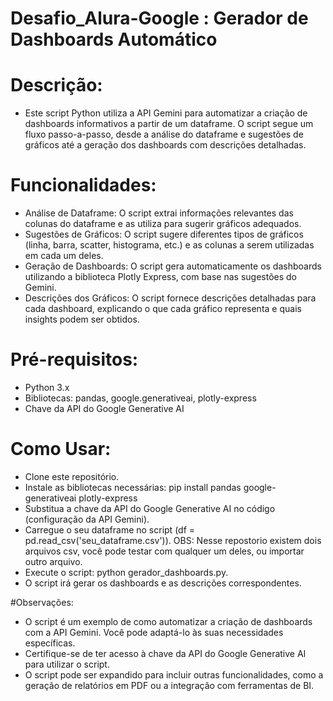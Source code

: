 # Desafio_Alura-Google : Gerador de Dashboards Automático


# Descrição:

- Este script Python utiliza a API Gemini para automatizar a criação de dashboards informativos a partir de um dataframe. O script segue um fluxo passo-a-passo, desde a análise do dataframe e sugestões de gráficos até a geração dos dashboards com descrições detalhadas.

# Funcionalidades:

- Análise de Dataframe: O script extrai informações relevantes das colunas do dataframe e as utiliza para sugerir gráficos adequados.
- Sugestões de Gráficos: O script sugere diferentes tipos de gráficos (linha, barra, scatter, histograma, etc.) e as colunas a serem utilizadas em cada um deles.
- Geração de Dashboards: O script gera automaticamente os dashboards utilizando a biblioteca Plotly Express, com base nas sugestões do Gemini.
- Descrições dos Gráficos: O script fornece descrições detalhadas para cada dashboard, explicando o que cada gráfico representa e quais insights podem ser obtidos.

# Pré-requisitos:
- Python 3.x
- Bibliotecas: pandas, google.generativeai, plotly-express
- Chave da API do Google Generative AI

# Como Usar:
- Clone este repositório.
- Instale as bibliotecas necessárias: pip install pandas google-generativeai plotly-express
- Substitua a chave da API do Google Generative AI no código (configuração da API Gemini).
- Carregue o seu dataframe no script (df = pd.read_csv('seu_dataframe.csv')).
OBS: Nesse repostorio existem dois arquivos csv, você pode testar com qualquer um deles, ou importar outro arquivo.
- Execute o script: python gerador_dashboards.py.
- O script irá gerar os dashboards e as descrições correspondentes.

#Observações:
- O script é um exemplo de como automatizar a criação de dashboards com a API Gemini. Você pode adaptá-lo às suas necessidades específicas.
- Certifique-se de ter acesso à chave da API do Google Generative AI para utilizar o script.
- O script pode ser expandido para incluir outras funcionalidades, como a geração de relatórios em PDF ou a integração com ferramentas de BI.
